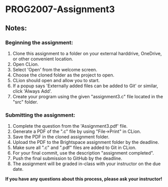 # PROG2007-Assignment3

## Notes:

### Beginning the assignment:

1) Clone this assignment to a folder on your external harddrive, OneDrive, or other convenient location.
2) Open CLion.
3) Select 'Open' from the welcome screen.
4) Choose the cloned folder as the project to open.
9) CLion should open and allow you to start. 
10) If a popup says 'Externally added files can be added to Git' or similar, click 'Always Add'.
11) Create your program using the given "assignment3.c" file located in the "src" folder.

### Submitting the assignment:

1) Complete the question from the 'Assignment3.pdf' file.
2) Generate a PDF of the ".c" file by using "File->Print" in CLion.
3) Save the PDF in the cloned assignment folder.
4) Upload the PDF to the Brightspace assignment folder by the deadline.
5) Make sure all ".c" and ".pdf" files are added to Git in CLion.
6) For your final commit, use the description "assignment completed".
7) Push the final submission to GitHub by the deadline.
8) The assignment will be graded in-class with your instructor on the due date.

**If you have any questions about this process, please ask your instructor!**